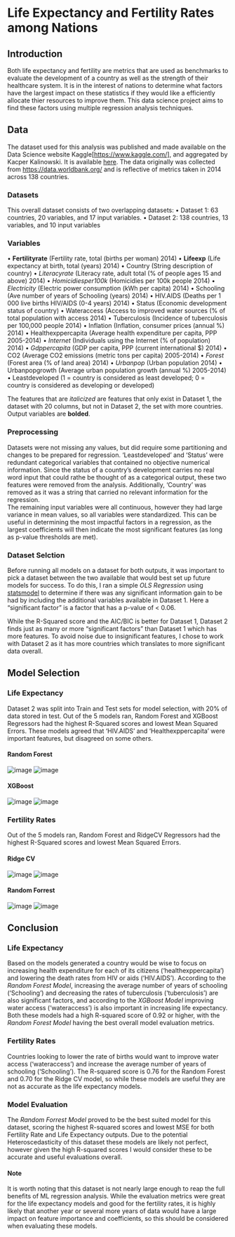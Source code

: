 # Life Expectancy and Fertility Rates among Nations

## Introduction

Both life expectancy and fertility are metrics that are used as benchmarks to evaluate the development of a country as well as the strength of their healthcare system. It is in the interest of nations to determine what factors have the largest impact on these statistics if they would like a efficiently allocate thier resources to improve them. This data science project aims to find these factors using multiple regression analysis techniques.

## Data

The dataset used for this analysis was published and made available on the Data Science website Kaggle[https://www.kaggle.com/], and aggregated by Kacper Kalinowski. It is available [here](https://www.kaggle.com/kacperk77/life-expectancy). The data originally was collected from https://data.worldbank.org/ and is reflective of metrics taken in 2014 across 138 countries.

### Datasets

This overall dataset consists of two overlapping datasets:
•	Dataset 1: 63 countries, 20 variables, and 17 input variables.
•	Dataset 2: 138 countries, 13 variables, and 10 input variables

### Variables

•	**Fertilityrate** (Fertility rate, total (births per woman) 2014)
•	**Lifeexp** (Life expectancy at birth, total (years) 2014)
•	Country (String description of country)
•	*Literacyrate* (Literacy rate, adult total (% of people ages 15 and above) 2014)
•	*Homicidiesper100k* (Homicidies per 100k people 2014)
•	*Electricity* (Electric power consumption (kWh per capita) 2014)
•	Schooling (Ave number of years of Schooling (years) 2014)
•	HIV.AIDS (Deaths per 1 000 live births HIV/AIDS (0-4 years) 2014)
•	Status (Economic development status of country)
•	Wateraccess (Access to improved water sources (% of total population with access 2014)
•	Tuberculosis (Incidence of tuberculosis per 100,000 people 2014)
•	Inflation (Inflation, consumer prices (annual %) 2014)
•	Healthexppercapita (Average health expenditure per capita, PPP 2005-2014)
•	*Internet* (Individuals using the Internet (% of population) 2014)
•	*Gdppercapita* (GDP per capita, PPP (current international $) 2014)
•	CO2 (Average CO2 emissions (metric tons per capita) 2005-2014)
•	*Forest* (Forest area (% of land area) 2014)
•	*Urbanpop* (Urban population 2014)
•	Urbanpopgrowth (Average urban population growth (annual %) 2005-2014)
•	Leastdeveloped (1 = country is considered as least developed; 0 = country is considered as developing or developed)

The features that are *italicized* are features that only exist in Dataset 1, the dataset with 20 columns, but not in Dataset 2, the set with more countries. Output variables are **bolded**.

### Preprocessing

Datasets were not missing any values, but did require some partitioning and changes to be prepared for regression. ‘Leastdeveloped’ and ‘Status’ were redundant categorical variables that contained no objective numerical information. Since the status of a country’s development carries no real word input that could rathe be thought of as a categorical output, these two features were removed from the analysis. Additionally, ‘Country’ was removed as it was a string that carried no relevant information for the regression.  
The remaining input variables were all continuous, however they had large variance in mean values, so all variables were standardized. This can be useful in determining the most impactful factors in a regression, as the largest coefficients will then indicate the most significant features (as long as p-value thresholds are met).

### Dataset Selction

Before running all models on a dataset for both outputs, it was important to pick a dataset between the two available that would best set up future models for success. To do this, I ran a simple *OLS Regression* using [statsmodel](https://www.statsmodels.org/stable/index.html) to determine if there was any significant information gain to be had by including the additional variables available in Dataset 1. Here a “significant factor” is a factor that has a p-value of < 0.06.

While the R-Squared score and the AIC/BIC is better for Dataset 1, Dataset 2 finds just as many or more “significant factors” than Dataset 1 which has more features. To avoid noise due to insignificant features, I chose to work with Dataset 2 as it has more countries which translates to more significant data overall.

## Model Selection
### Life Expectancy
Dataset 2 was split into Train and Test sets for model selection, with 20% of data stored in test. Out of the 5 models ran, Random Forest and XGBoost Regressors had the highest R-Squared scores and lowest Mean Squared Errors. These models agreed that ‘HIV.AIDS’ and ‘Healthexppercapita’ were important features, but disagreed on some others.

#### Random Forest
![image](https://user-images.githubusercontent.com/60637235/145888172-7d81839e-0995-4ac3-87fa-08d7773ca80d.png)
![image](https://user-images.githubusercontent.com/60637235/145888185-973339ca-fda6-4f36-9f70-39137f63a6e7.png)

#### XGBoost
![image](https://user-images.githubusercontent.com/60637235/145888208-1cd82173-cbfc-4ad2-975b-b47cdd2f75c6.png)
![image](https://user-images.githubusercontent.com/60637235/145888217-cfff6eb3-b584-485b-851f-bbead9bb0c7b.png)

### Fertility Rates
Out of the 5 models ran, Random Forest and RidgeCV Regressors had the highest R-Squared scores and lowest Mean Squared Errors.

#### Ridge CV
![image](https://user-images.githubusercontent.com/60637235/145888666-dea420af-68c3-4813-8032-7307648e0b80.png)
![image](https://user-images.githubusercontent.com/60637235/145888670-bc938105-7e45-4fe5-8c5f-ff1866379db3.png)

#### Random Forrest
![image](https://user-images.githubusercontent.com/60637235/145888678-bbd88e31-7b0e-4948-9190-24b5d9264b61.png)
![image](https://user-images.githubusercontent.com/60637235/145888684-dcb7ad05-0d31-4dfa-9bcb-1a768e8a0d8b.png)

## Conclusion
### Life Expectancy

Based on the models generated a country would be wise to focus on increasing health expenditure for each of its citizens (‘healthexppercapita’) and lowering the death rates from HIV or aids (‘HIV.AIDS’). According to the *Random Forest Model*, increasing the average number of years of schooling (‘Schooling’) and decreasing the rates of tuberculosis (‘tuberculosis’) are also significant factors, and according to the *XGBoost Model* improving water access (‘wateraccess’) is also important in increasing life expectancy. Both these models had a high R-squared score of 0.92 or higher, with the *Random Forest Model* having the best overall model evaluation metrics.

### Fertility Rates

Countries looking to lower the rate of births would want to improve water access (‘wateraccess’) and increase the average number of years of schooling (‘Schooling’). The R-squared score is 0.76 for the Random Forest and 0.70 for the Ridge CV model, so while these models are useful they are not as accurate as the life expectancy models.

### Model Evaluation

The *Random Forrest Model* proved to be the best suited model for this dataset, scoring the highest R-squared scores and lowest MSE for both Fertility Rate and Life Expectancy outputs. Due to the potential Heteroscedasticity of this dataset these models are likely not perfect, however given the high R-squared scores I would consider these to be accurate and useful evaluations overall.

#### Note

It is worth noting that this dataset is not nearly large enough to reap the full benefits of ML regression analysis. While the evaluation metrics were great for the life expectancy models and good for the fertility rates, it is highly likely that another year or several more years of data would have a large impact on feature importance and coefficients, so this should be considered when evaluating these models.
